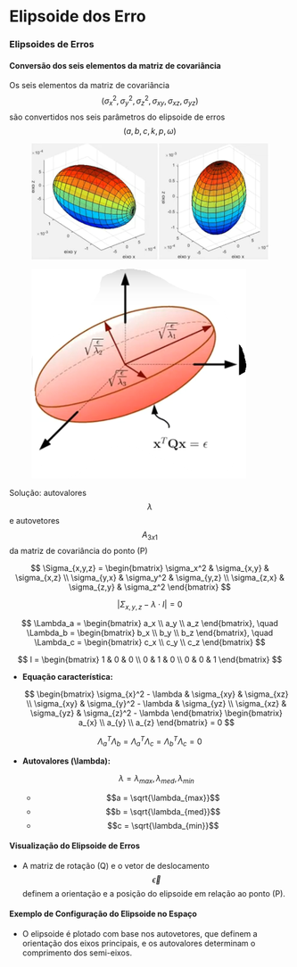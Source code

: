 # Elipsoide dos Erro

### Elipsoides de Erros

#### Conversão dos seis elementos da matriz de covariância

Os seis elementos da matriz de covariância $$(\sigma_{x}^2, \sigma_{y}^2, \sigma_{z}^2, \sigma_{xy}, \sigma_{xz}, \sigma_{yz})$$ são convertidos nos seis parâmetros do elipsoide de erros $$(a, b, c, k, p, \omega)$$

<figure><img src=".gitbook/assets/image (1) (1) (1).png" alt=""><figcaption></figcaption></figure>

<figure><img src=".gitbook/assets/image (2) (1) (1).png" alt=""><figcaption></figcaption></figure>





Solução: autovalores $$\lambda$$ e autovetores $$A_{3x1}$$ da matriz de covariância do ponto (P)

$$
\Sigma_{x,y,z} = \begin{bmatrix} \sigma_x^2 & \sigma_{x,y} & \sigma_{x,z} \\ \sigma_{y,x} & \sigma_y^2 & \sigma_{y,z} \\ \sigma_{z,x} & \sigma_{z,y} & \sigma_z^2 \end{bmatrix}
$$

$$
|\Sigma_{x,y,z} - \lambda \cdot I| = 0
$$

$$
\Lambda_a = \begin{bmatrix} a_x \\ a_y \\ a_z \end{bmatrix}, \quad \Lambda_b = \begin{bmatrix} b_x \\ b_y \\ b_z \end{bmatrix}, \quad \Lambda_c = \begin{bmatrix} c_x \\ c_y \\ c_z \end{bmatrix}
$$

$$
I = \begin{bmatrix} 1 & 0 & 0 \\ 0 & 1 & 0 \\ 0 & 0 & 1 \end{bmatrix}
$$

*   **Equação característica:**

    $$
    \begin{bmatrix} \sigma_{x}^2 - \lambda & \sigma_{xy} & \sigma_{xz} \\ \sigma_{xy} & \sigma_{y}^2 - \lambda & \sigma_{yz} \\ \sigma_{xz} & \sigma_{yz} & \sigma_{z}^2 - \lambda \end{bmatrix} \begin{bmatrix} a_{x} \\ a_{y} \\ a_{z} \end{bmatrix} = 0
    $$

$$
\Lambda_a^T \Lambda_b = \Lambda_a^T \Lambda_c = \Lambda_b^T \Lambda_c = 0
$$

*   **Autovalores (\lambda):**

    $$\lambda = \lambda_{max}, \lambda_{med}, \lambda_{min}$$

    * $$a = \sqrt{\lambda_{max}}$$
    * $$b = \sqrt{\lambda_{med}}$$
    * $$c = \sqrt{\lambda_{min}}$$

#### Visualização do Elipsoide de Erros

* A matriz de rotação (Q) e o vetor de deslocamento$$\vec{\epsilon}$$ definem a orientação e a posição do elipsoide em relação ao ponto (P).

#### Exemplo de Configuração do Elipsoide no Espaço

* O elipsoide é plotado com base nos autovetores, que definem a orientação dos eixos principais, e os autovalores determinam o comprimento dos semi-eixos.
